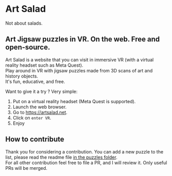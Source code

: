 # Art Salad

Not about salads.

## Art Jigsaw puzzles in VR. On the web. Free and open-source.

Art Salad is a website that you can visit in immersive VR (with a virtual reality headset such as Meta Quest).     
Play around in VR with jigsaw puzzles made from 3D scans of art and history objects.   
It's fun, educative, and free.    

Want to give it a try ? Very simple:
1) Put on a virtual reality headset (Meta Quest is supported).
2) Launch the web browser.
3) Go to https://artsalad.net.
4) Click on `enter VR`.
5) Enjoy

## How to contribute

Thank you for considering a contribution.
You can add a new puzzle to the list, please read the readme file [in the puzzles folder](https://github.com/felixmariotto/art-salad/tree/master/assets/puzzles).   
For all other contribution feel free to file a PR, and I will review it. Only useful PRs will be merged.
